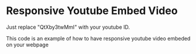 # Responsive Youtube Embed Video

Just replace "QtXby3twMmI" with your youtube ID.

This code is an example of how to have responsive youtube video embeded on your webpage
